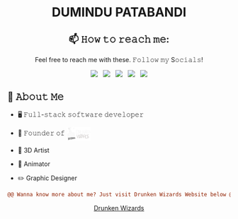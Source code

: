 

<h1 align = center> DUMINDU PATABANDI</h1>



 <div align = center> 
 
 ## 📫 𝙷𝚘𝚠 𝚝𝚘 𝚛𝚎𝚊𝚌𝚑 𝚖𝚎:
Feel free to reach me with these. 𝙵𝚘𝚕𝚕𝚘𝚠 𝚖𝚢 S𝚘𝚌𝚒𝚊𝚕𝚜!

 
[<img src="https://img.icons8.com/color/48/000000/twitter.png" width="3.5%"/>](https://twitter.com/DuminduPataban3)  &nbsp; [<img src="https://img.icons8.com/color/48/000000/linkedin.png" width="3.5%"/>](https://www.linkedin.com/in/dumindu-patabandi-845492157/)  &nbsp; [<img src="https://img.icons8.com/fluent/48/000000/facebook-new.png" width="3.5%"/>](https://www.facebook.com/dumindu.patabandi.7)  &nbsp; [<img src="https://img.icons8.com/fluent/48/000000/instagram-new.png" width="3.5%"/>](https://www.instagram.com/dbros_vmaker/)  &nbsp; <a href="mailto:startwithback@gmail.com"> <img src="https://img.icons8.com/fluent/48/000000/gmail.png" width="3.5%"/>
  
 </div>
 

<div>
</a>

## :book: 𝙰𝚋𝚘𝚞𝚝 𝙼𝚎
- 🖥 𝙵𝚞𝚕𝚕-𝚜𝚝𝚊𝚌𝚔 𝚜𝚘𝚏𝚝𝚠𝚊𝚛𝚎 𝚍𝚎𝚟𝚎𝚕𝚘𝚙𝚎𝚛

- 💼 𝙵𝚘𝚞𝚗𝚍𝚎𝚛 𝚘𝚏 [<img src="https://github.com/DuminduPatabandi/Drunken-Wizard-Phase-2/blob/37dda9e2f881bea35fdfd0f15dd26b4c9b71d207/images/drunkenwizard-light.svg" height="30em" align="center" alt="Drunken Wizards" title="Drunken Wizards"/>](https://apebodima.com)
 
- 🎨 3D Artist
 
- 🎥 Animator
 

- ✏️ Graphic Designer
 
 ```diff
@@ Wanna know more about me? Just visit Drunken Wizards Website below @@
```
 <div align = center> <a href="https://apebodima.com">Drunken Wizards</a></div>

 
 <h1 align = center></h1>




